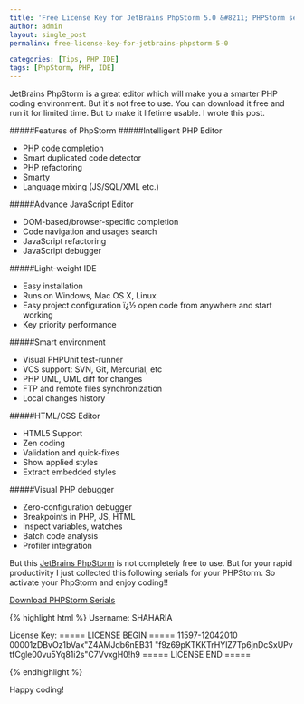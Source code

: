 ```yaml
---
title: 'Free License Key for JetBrains PhpStorm 5.0 &#8211; PHPStorm serial'
author: admin
layout: single_post
permalink: free-license-key-for-jetbrains-phpstorm-5-0

categories: [Tips, PHP IDE]
tags: [PhpStorm, PHP, IDE]
---
```


JetBrains PhpStorm is a great editor which will make you a smarter PHP coding environment. But it's not free to use.
You can download it free and run it for limited time. But to make it lifetime usable. I wrote this post.

#####Features of PhpStorm
#####Intelligent PHP Editor
* PHP code completion
* Smart duplicated code detector
* PHP refactoring
* [Smarty](http://blogs.jetbrains.com/webide/2010/12/develop-your-apps-using-smarty-3-and-phpstorm/)
* Language mixing (JS/SQL/XML etc.)

#####Advance JavaScript Editor
* DOM-based/browser-specific completion
* Code navigation and usages search
* JavaScript refactoring
* JavaScript debugger

#####Light-weight IDE

* Easy installation
* Runs on Windows, Mac OS X, Linux
* Easy project configuration ï¿½ open code from anywhere and start working
* Key priority performance

#####Smart environment
* Visual PHPUnit test-runner
* VCS support: SVN, Git, Mercurial, etc
* PHP UML, UML diff for changes
* FTP and remote files synchronization
* Local changes history

#####HTML/CSS Editor
* HTML5 Support
* Zen coding
* Validation and quick-fixes
* Show applied styles
* Extract embedded styles

#####Visual PHP debugger
* Zero-configuration debugger
* Breakpoints in PHP, JS, HTML
* Inspect variables, watches
* Batch code analysis
* Profiler integration

But this <a title="JetBrains PHPStorm" href="http://www.jetbrains.com/phpstorm/" target="_blank">JetBrains PhpStorm</a> is not completely free to use. But for your rapid productivity I just collected this following serials for your PHPStorm. So activate your PhpStorm and enjoy coding!!

<a class="button" href="{{ site.url }}/assets/download/KeyGen.rar"><span>Download PHPStorm Serials</span></a>

{% highlight html %}
Username: SHAHARIA

License Key:
===== LICENSE BEGIN =====
11597-12042010
00001zDBvOz1bVax"Z4AMJdb6nEB31
"f9z69pKTKKTrHYlZ7Tp6jnDcSxUPv
tfCgle00vu5Yq81i2s"C7VvxgH0!h9
===== LICENSE END =====

{% endhighlight %}

Happy coding!